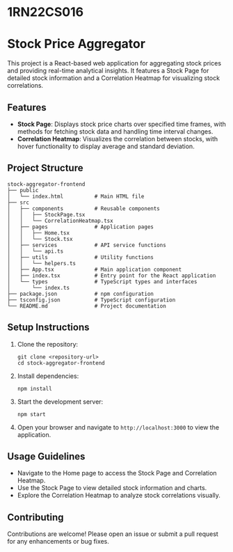 # 1RN22CS016

# Stock Price Aggregator

This project is a React-based web application for aggregating stock prices and providing real-time analytical insights. It features a Stock Page for detailed stock information and a Correlation Heatmap for visualizing stock correlations.

## Features

- **Stock Page**: Displays stock price charts over specified time frames, with methods for fetching stock data and handling time interval changes.
- **Correlation Heatmap**: Visualizes the correlation between stocks, with hover functionality to display average and standard deviation.

## Project Structure

```
stock-aggregator-frontend
├── public
│   └── index.html          # Main HTML file
├── src
│   ├── components          # Reusable components
│   │   ├── StockPage.tsx
│   │   └── CorrelationHeatmap.tsx
│   ├── pages               # Application pages
│   │   ├── Home.tsx
│   │   └── Stock.tsx
│   ├── services            # API service functions
│   │   └── api.ts
│   ├── utils               # Utility functions
│   │   └── helpers.ts
│   ├── App.tsx             # Main application component
│   ├── index.tsx           # Entry point for the React application
│   └── types               # TypeScript types and interfaces
│       └── index.ts
├── package.json            # npm configuration
├── tsconfig.json           # TypeScript configuration
└── README.md               # Project documentation
```

## Setup Instructions

1. Clone the repository:
   ```
   git clone <repository-url>
   cd stock-aggregator-frontend
   ```

2. Install dependencies:
   ```
   npm install
   ```

3. Start the development server:
   ```
   npm start
   ```

4. Open your browser and navigate to `http://localhost:3000` to view the application.

## Usage Guidelines

- Navigate to the Home page to access the Stock Page and Correlation Heatmap.
- Use the Stock Page to view detailed stock information and charts.
- Explore the Correlation Heatmap to analyze stock correlations visually.

## Contributing

Contributions are welcome! Please open an issue or submit a pull request for any enhancements or bug fixes.
